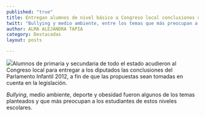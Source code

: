 ```yaml
---
published: "true"
title: Entregan alumnos de nivel básico a Congreso local conclusiones de Parlamento Infantil 2012
twitt: "Bullying y medio ambiente, entre los temas que más preocupan a los estudiantes"
author: ALMA ALEJANDRA TAPIA
category: Destacadas
layout: posts

---
```


![](http://i.imgur.com/apD1AUPm.jpg)Alumnos de primaria y secundaria de todo el estado acudieron al Congreso local para entregar a los diputados las conclusiones del Parlamento Infantil 2012, a fin de que las propuestas sean tomadas en cuenta en la legislación. 

_Bullying_, medio ambiente, deporte y obesidad fueron algunos de los temas planteados y que más preocupan a los estudiantes de estos niveles escolares.
